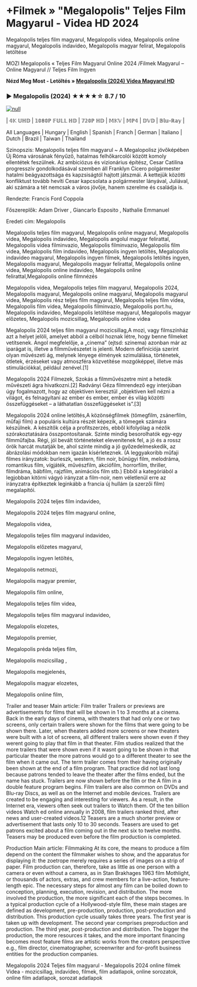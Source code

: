 # +Filmek » "Megalopolis" Teljes Film Magyarul - Videa HD 2024
Megalopolis teljes film magyarul, Megalopolis videa, Megalopolis online magyarul, Megalopolis indavideo, Megalopolis magyar felirat, Megalopolis letöltése

MOZI Megalopolis « Teljes Film Magyarul Online 2024 /Filmek Magyarul – Online Magyarul // Teljes Film Ingyen

**Nézd Meg Most - Letöltés » [Megalopolis (2024) Videa Magyarul HD](https://t.co/yS6w0V5Wgs)**

### ▶️ Megalopolis (2024) ★★★★☆ 8.7 / 10

[![null](https://static.wixstatic.com/media/855a25_043b5abeb4ae4d35ac003198e7fe56ed~mv2.gif)](https://t.co/yS6w0V5Wgs)

| 𝟜𝕂 𝕌ℍ𝔻 | 𝟙𝟘𝟠𝟘ℙ 𝔽𝕌𝕃𝕃 ℍ𝔻 | 𝟟𝟚𝟘ℙ ℍ𝔻 | 𝕄𝕂𝕍 | 𝕄ℙ𝟜 | 𝔻𝕍𝔻 | 𝔹𝕝𝕦-ℝ𝕒𝕪 |

All Languages | Hungary | English | Spanish | Franch | German | Italiano | Dutch | Brazil | Taiwan | Thailand

Szinopszis: Megalopolis teljes film magyarul ~ A Megalopolisz jövőképében Új Róma városának fényűző, hatalmas felhőkarcolói között komoly ellentétek feszülnek. Az ambiciózus és vizionárius építész, Cesar Catilina progresszív gondolkodásával szemben áll Franklyn Cicero polgármester hatalmi beágyazottsága és kapzsiságtól hajtott játszmái. A kettejük közötti konfliktust tovább hevíti Cesar kapcsolata a polgármester lányával, Juliával, aki számára a tét nemcsak a város jövője, hanem szerelme és családja is.

Rendezte: Francis Ford Coppola

Főszereplők: Adam Driver , Giancarlo Esposito , Nathalie Emmanuel

Eredeti cím: Megalopolis

Megalopolis teljes film magyarul, Megalopolis online magyarul, Megalopolis videa, Megalopolis indavideo, Megalopolis angolul magyar felirattal, Megalopolis videa filminvazio, Megalopolis filminvazio, Megalopolis film videa, Megalopolis film indavideo, Megalopolis ingyen letöltés, Megalopolis indavideo magyarul, Megalopolis ingyen filmek, Megalopolis letöltés ingyen, Megalopolis magyarul, Megalopolis magyar felirattal, Megalopolis online videa, Megalopolis online indavideo, Megalopolis online felirattal,Megalopolis online filmnézés

Megalopolis videa, Megalopolis teljes film magyarul, Megalopolis 2024, Megalopolis magyarul, Megalopolis online magyarul, Megalopolis magyarul videa, Megalopolis rész teljes film magyarul, Megalopolis teljes film videa, Megalopolis film videa, Megalopolis filminvazio, Megalopolis port.hu, Megalopolis indavideo, Megalopolis letöltése magyarul, Megalopolis magyar előzetes, Megalopolis mozicsillag, Megalopolis online videa

Megalopolis 2024 teljes film magyarul mozicsillag,A mozi, vagy filmszínház azt a helyet jelöli, amelyet abból a célból hoznak létre, hogy benne filmeket vetítsenek. Angol megfelelője, a „cinema” (ejtsd: szinema) azonban már az iparágat is, illetve a filmművészetet is jelenti. Modern definíciója szerint olyan művészeti ág, melynek lényege élmények szimulálása, történetek, ötletek, érzéseket vagy atmoszféra közvetítése mozgóképpel, illetve más stimulációkkal, például zenével.[1]
 
Megalopolis 2024 Filmezek, Szokás a filmművészetre mint a hetedik művészeti ágra hivatkozni.[2] Radványi Géza filmrendező egy interjúban úgy fogalmazott, hogy az objektíven keresztül „objektíven kell nézni a világot, és felnagyítani az ember és ember, ember és világ közötti összefüggéseket – a láthatatlan összefüggéseket is”.[3]

Megalopolis 2024 online letöltés,A közönségfilmek (tömegfilm, zsánerfilm, műfaji film) a populáris kultúra részét képezik, a tömegek számára készülnek. A készítők célja a profitszerzés, ebből kifolyólag a nézők szórakoztatására összpontosítanak. Szinte mindig besorolhatók egy-egy filmműfajba. Régi, jól bevált történeteket elevenítenek fel, a jó és a rossz örök harcát mutatják be, ahol szinte mindig a jó győzedelmeskedik, az ábrázolási módokban nem igazán kísérleteznek. (A leggyakoribb műfaji filmes irányzatok: burleszk, western, film noir, bűnügyi film, melodráma, romantikus film, vígjáték, művészfilm, akciófilm, horrorfilm, thriller, filmdráma, bábfilm, rajzfilm, animációs film stb.) Ebből a kategóriából a legjobban kitörni vágyó irányzat a film-noir, nem véletlenül erre az irányzatra építkeztek leginkább a francia új hullám (a szerzői film) megalapítói.

Megalopolis 2024 teljes film indavideo,

Megalopolis 2024 teljes film magyarul online,

Megalopolis videa,

Megalopolis teljes film magyarul indavideo,

Megalopolis előzetes magyarul,

Megalopolis ingyen letöltés,

Megalopolis netmozi,

Megalopolis magyar premier,

Megalopolis film online,

Megalopolis teljes film videa,

Megalopolis teljes film magyarul indavideo,

Megalopolis elozetes,

Megalopolis premier,

Megalopolis préda teljes film,

Megalopolis mozicsillag ,

Megalopolis megjelenés,

Megalopolis magyar elozetes,

Megalopolis online film,

Trailer and teaser Main article: Film trailer Trailers or previews are advertisements for films that will be shown in 1 to 3 months at a cinema. Back in the early days of cinema, with theaters that had only one or two screens, only certain trailers were shown for the films that were going to be shown there. Later, when theaters added more screens or new theaters were built with a lot of screens, all different trailers were shown even if they werent going to play that film in that theater. Film studios realized that the more trailers that were shown even if it wasnt going to be shown in that particular theater the more patrons would go to a different theater to see the film when it came out. The term trailer comes from their having originally been shown at the end of a film program. That practice did not last long because patrons tended to leave the theater after the films ended, but the name has stuck. Trailers are now shown before the film or the A film in a double feature program begins. Film trailers are also common on DVDs and Blu-ray Discs, as well as on the Internet and mobile devices. Trailers are created to be engaging and interesting for viewers. As a result, in the Internet era, viewers often seek out trailers to Watch them. Of the ten billion videos Watch ed online annually in 2008, film trailers ranked third, after news and user-created videos.12 Teasers are a much shorter preview or advertisement that lasts only 10 to 30 seconds. Teasers are used to get patrons excited about a film coming out in the next six to twelve months. Teasers may be produced even before the film production is completed.

Production Main article: Filmmaking At its core, the means to produce a film depend on the content the filmmaker wishes to show, and the apparatus for displaying it: the zoetrope merely requires a series of images on a strip of paper. Film production can, therefore, take as little as one person with a camera or even without a camera, as in Stan Brakhages 1963 film Mothlight, or thousands of actors, extras, and crew members for a live-action, feature-length epic. The necessary steps for almost any film can be boiled down to conception, planning, execution, revision, and distribution. The more involved the production, the more significant each of the steps becomes. In a typical production cycle of a Hollywood-style film, these main stages are defined as development, pre-production, production, post-production and distribution. This production cycle usually takes three years. The first year is taken up with development. The second year comprises preproduction and production. The third year, post-production and distribution. The bigger the production, the more resources it takes, and the more important financing becomes most feature films are artistic works from the creators perspective e.g., film director, cinematographer, screenwriter and for-profit business entities for the production companies.

Megalopolis 2024 Teljes film magyarul - Megalopolis 2024 online filmek Videa - mozicsillag, indavideo, filmek, film adatlapok, online sorozatok, online film adatlapok, sorozat adatlapok
